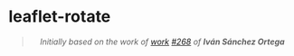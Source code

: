 # leaflet-rotate

<blockquote>
    <p align="center">
        <em>Initially based on the work of <a href="https://github.com/Leaflet/Leaflet/tree/rotate">work</a> <a href="https://github.com/Leaflet/Leaflet/issues/268">#268</a> of <strong>Iván Sánchez Ortega</strong></em>
    </p>
</blockquote>
